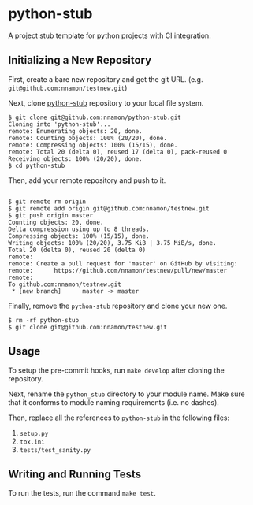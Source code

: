 # python-stub

A project stub template for python projects with CI integration.

## Initializing a New Repository

First, create a bare new repository and get the git URL. (e.g. `git@github.com:nnamon/testnew.git`)

Next, clone [python-stub](https://github.com/nnamon/python-stub) repository to your local file
system.

```shell
$ git clone git@github.com:nnamon/python-stub.git
Cloning into 'python-stub'...
remote: Enumerating objects: 20, done.
remote: Counting objects: 100% (20/20), done.
remote: Compressing objects: 100% (15/15), done.
remote: Total 20 (delta 0), reused 17 (delta 0), pack-reused 0
Receiving objects: 100% (20/20), done.
$ cd python-stub
```

Then, add your remote repository and push to it.

```shell

$ git remote rm origin
$ git remote add origin git@github.com:nnamon/testnew.git
$ git push origin master
Counting objects: 20, done.
Delta compression using up to 8 threads.
Compressing objects: 100% (15/15), done.
Writing objects: 100% (20/20), 3.75 KiB | 3.75 MiB/s, done.
Total 20 (delta 0), reused 20 (delta 0)
remote:
remote: Create a pull request for 'master' on GitHub by visiting:
remote:      https://github.com/nnamon/testnew/pull/new/master
remote:
To github.com:nnamon/testnew.git
 * [new branch]      master -> master
```

Finally, remove the `python-stub` repository and clone your new one.

```shell
$ rm -rf python-stub
$ git clone git@github.com:nnamon/testnew.git
```

## Usage

To setup the pre-commit hooks, run `make develop` after cloning the repository.

Next, rename the `python_stub` directory to your module name. Make sure that it conforms to module
naming requirements (i.e. no dashes).

Then, replace all the references to `python-stub` in the following files:

1. `setup.py`
2. `tox.ini`
3. `tests/test_sanity.py`

## Writing and Running Tests

To run the tests, run the command `make test`.

